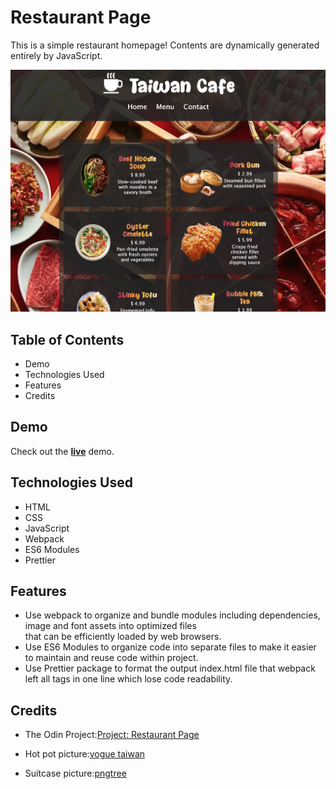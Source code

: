 # Restaurant Page
This is a simple restaurant homepage! Contents are dynamically generated entirely by JavaScript.

![App Image](src/img/app.png)

## Table of Contents
- Demo
- Technologies Used
- Features
- Credits
## Demo
Check out the [**live**]() demo.

## Technologies Used
- HTML
- CSS
- JavaScript
- Webpack
- ES6 Modules
- Prettier

## Features
- Use webpack to organize and bundle modules including dependencies, image and font assets into optimized files  
that can be efficiently loaded by web browsers.
- Use ES6 Modules to organize code into separate files to make it easier to maintain and reuse code within project.
- Use Prettier package to format the output index.html file that webpack left all tags in one line which lose code readability.


## Credits
- The Odin Project:[Project: Restaurant Page](https://www.theodinproject.com/lessons/node-path-javascript-restaurant-page)

- Hot pot picture:[vogue taiwan](https://www.vogue.com.tw/lifestyle/article/%E5%8F%B0%E4%B8%AD-%E9%BA%BB%E8%BE%A345)

- Suitcase picture:[pngtree](https://pngtree.com/freepng/hand-painted-taiwanese-brain--micro-world-travel-box_4104075.html)
